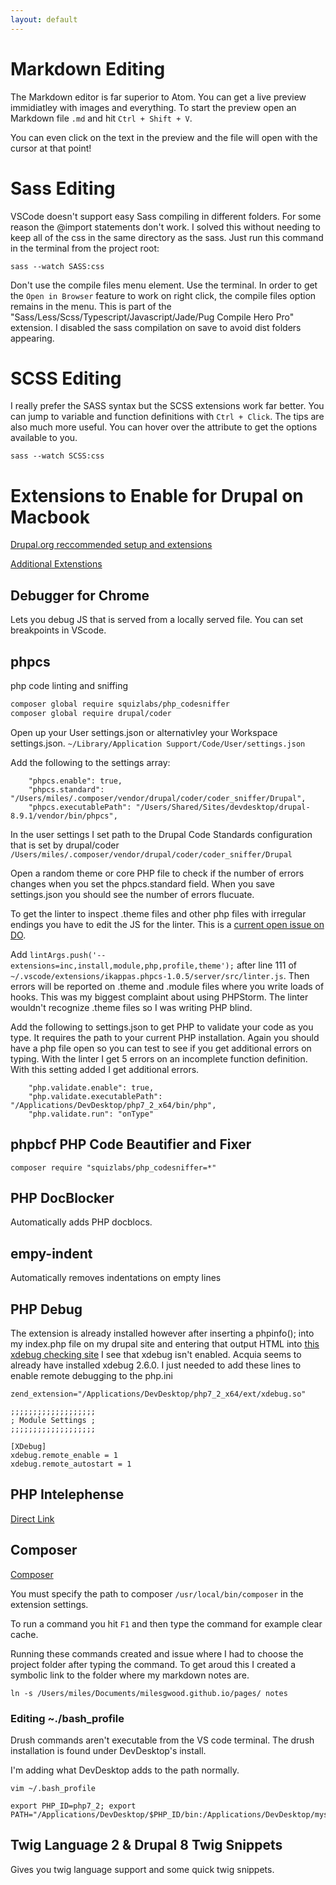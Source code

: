 ```yaml
---
layout: default
---
```


# Markdown Editing

The Markdown editor is far superior to Atom. You can get a live preview immidiatley with images and everything. To start the preview open an Markdown file `.md` and hit `Ctrl + Shift + V`.

You can even click on the text in the preview and the file will open with the cursor at that point!

# Sass Editing

VSCode doesn't support easy Sass compiling in different folders. For some reason the @import statements don't work. I solved this without needing to keep all of the css in the same directory as the sass. Just run this command in the terminal from the project root:

```
sass --watch SASS:css
```

Don't use the compile files menu element. Use the terminal. In order to get the `Open in Browser` feature to work on right click, the compile files option remains in the menu. This is part of the "Sass/Less/Scss/Typescript/Javascript/Jade/Pug Compile Hero Pro" extension. I disabled the sass compilation on save to avoid dist folders appearing.

# SCSS Editing

I really prefer the SASS syntax but the SCSS extensions work far better. You can jump to variable and function definitions with `Ctrl + Click`. The tips are also much more useful. You can hover over the attribute to get the options available to you.

```
sass --watch SCSS:css
```

# Extensions to Enable for Drupal on Macbook

[Drupal.org reccommended setup and extensions](https://www.drupal.org/docs/develop/development-tools/configuring-visual-studio-code)

[Additional Extenstions](https://github.com/viatsko/awesome-vscode)

## Debugger for Chrome

Lets you debug JS that is served from a locally served file. You can set breakpoints in VScode.

## phpcs

php code linting and sniffing

```bash
composer global require squizlabs/php_codesniffer
composer global require drupal/coder
```

Open up your User settings.json or alternativley your Workspace settings.json.
`~/Library/Application Support/Code/User/settings.json`

Add the following to the settings array:

```
    "phpcs.enable": true,
    "phpcs.standard": "/Users/miles/.composer/vendor/drupal/coder/coder_sniffer/Drupal",
    "phpcs.executablePath": "/Users/Shared/Sites/devdesktop/drupal-8.9.1/vendor/bin/phpcs",
```

In the user settings I set path to the Drupal Code Standards configuration that is set by drupal/coder `/Users/miles/.composer/vendor/drupal/coder/coder_sniffer/Drupal`

Open a random theme or core PHP file to check if the number of errors changes when you set the phpcs.standard field. When you save settings.json you should see the number of errors flucuate.

To get the linter to inspect .theme files and other php files with irregular endings you have to edit the JS for the linter. This is a [current open issue on DO](https://github.com/ikappas/vscode-phpcs/issues/159).

Add `lintArgs.push('--extensions=inc,install,module,php,profile,theme');` after line 111 of `~/.vscode/extensions/ikappas.phpcs-1.0.5/server/src/linter.js`. Then errors will be reported on .theme and .module files where you write loads of hooks. This was my biggest complaint about using PHPStorm. The linter wouldn't recognize .theme files so I was writing PHP blind.

Add the following to settings.json to get PHP to validate your code as you type. It requires the path to your current PHP installation. Again you should have a php file open so you can test to see if you get additional errors on typing. With the linter I get 5 errors on an incomplete function definition. With this setting added I get additional errors.

```
    "php.validate.enable": true,
    "php.validate.executablePath": "/Applications/DevDesktop/php7_2_x64/bin/php",
    "php.validate.run": "onType"
```



## phpbcf PHP Code Beautifier and Fixer

```
composer require "squizlabs/php_codesniffer=*"
```

## PHP DocBlocker

Automatically adds PHP docblocs.

## empy-indent

Automatically removes indentations on empty lines

## PHP Debug

The extension is already installed however after inserting a phpinfo(); into my index.php file on my drupal site and entering that output HTML into [this xdebug checking site](https://xdebug.org/wizard.php) I see that xdebug isn't enabled. Acquia seems to already have installed xdebug 2.6.0. I just needed to add these lines to enable remote debugging to the php.ini

```
zend_extension="/Applications/DevDesktop/php7_2_x64/ext/xdebug.so"

;;;;;;;;;;;;;;;;;;;
; Module Settings ;
;;;;;;;;;;;;;;;;;;;

[XDebug]
xdebug.remote_enable = 1
xdebug.remote_autostart = 1
```

## PHP Intelephense

[Direct Link](https://marketplace.visualstudio.com/items?itemName=bmewburn.vscode-intelephense-client)

## Composer

[Composer](https://marketplace.visualstudio.com/items?itemName=ikappas.composer)

You must specify the path to composer `/usr/local/bin/composer` in the extension settings.

To run a command you hit `F1` and then type the command for example clear cache.

Running these commands created and issue where I had to choose the project folder after typing the command. To get aroud this I created a symbolic link to the folder where my markdown notes are.

```ln -s /Users/miles/Documents/milesgwood.github.io/pages/ notes```

### Editing ~./bash_profile

Drush commands aren't executable from the VS code terminal. The drush installation is found under DevDesktop's install.

I'm adding what DevDesktop adds to the path normally.

```
vim ~/.bash_profile

export PHP_ID=php7_2; export PATH="/Applications/DevDesktop/$PHP_ID/bin:/Applications/DevDesktop/mysql/bin:/Applications/DevDesktop/tools:$PATH"
```

## Twig Language 2 & Drupal 8 Twig Snippets

Gives you twig language support and some quick twig snippets.

